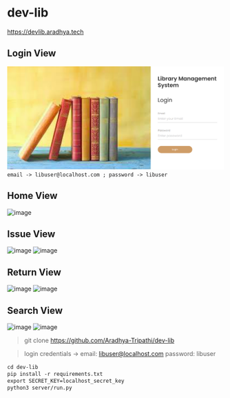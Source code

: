 # dev-lib
https://devlib.aradhya.tech
## Login View
![image](images/1.png)
```email -> libuser@localhost.com ; password -> libuser```
## Home View
![image](images/2.png)

## Issue View
![image](images/3.png)
![image](images/4.png)

## Return View
![image](images/5.png)
![image](images/6.png)

## Search View
![image](images/7.png)
![image](images/8.png)

> git clone https://github.com/Aradhya-Tripathi/dev-lib

> login credentials -> email: libuser@localhost.com password: libuser

``` 
cd dev-lib
pip install -r requirements.txt
export SECRET_KEY=localhost_secret_key
python3 server/run.py
```
